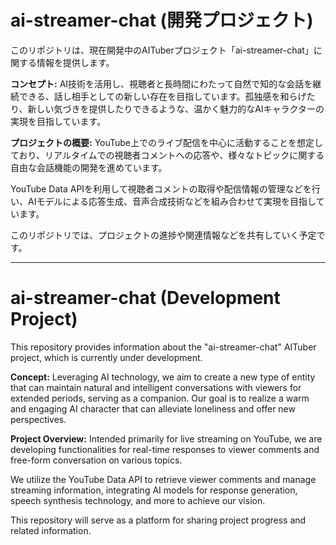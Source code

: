 # ai-streamer-chat (開発プロジェクト)

このリポジトリは、現在開発中のAITuberプロジェクト「ai-streamer-chat」に関する情報を提供します。

**コンセプト:**
AI技術を活用し、視聴者と長時間にわたって自然で知的な会話を継続できる、話し相手としての新しい存在を目指しています。孤独感を和らげたり、新しい気づきを提供したりできるような、温かく魅力的なAIキャラクターの実現を目指しています。

**プロジェクトの概要:**
YouTube上でのライブ配信を中心に活動することを想定しており、リアルタイムでの視聴者コメントへの応答や、様々なトピックに関する自由な会話機能の開発を進めています。

YouTube Data APIを利用して視聴者コメントの取得や配信情報の管理などを行い、AIモデルによる応答生成、音声合成技術などを組み合わせて実現を目指しています。

このリポジトリでは、プロジェクトの進捗や関連情報などを共有していく予定です。

---

# ai-streamer-chat (Development Project)

This repository provides information about the "ai-streamer-chat" AITuber project, which is currently under development.

**Concept:**
Leveraging AI technology, we aim to create a new type of entity that can maintain natural and intelligent conversations with viewers for extended periods, serving as a companion. Our goal is to realize a warm and engaging AI character that can alleviate loneliness and offer new perspectives.

**Project Overview:**
Intended primarily for live streaming on YouTube, we are developing functionalities for real-time responses to viewer comments and free-form conversation on various topics.

We utilize the YouTube Data API to retrieve viewer comments and manage streaming information, integrating AI models for response generation, speech synthesis technology, and more to achieve our vision.

This repository will serve as a platform for sharing project progress and related information.
